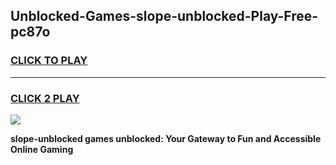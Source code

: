 
## Unblocked-Games-slope-unblocked-Play-Free-pc87o
<h3>
<a href="https://premium76.site?title=slope-unblocked&ref=12A">CLICK TO PLAY</a></h3>
<hr>

<h3>
<a href="https://premium76.site?title=slope-unblocked&ref=12A">CLICK 2 PLAY</a>
  
</h3>

<a href="https://premium76.site?title=slope-unblocked&ref=12A"><img src="https://clearcache.store/games.png"></a>


**slope-unblocked games unblocked: Your Gateway to Fun and Accessible Online Gaming**
